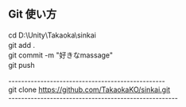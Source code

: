 ## Git 使い方
cd D:\Unity\Takaoka\sinkai　<Br>
git add .　<Br>
git commit -m "好きなmassage"　<Br>
git push　<Br>

-------------------------------------------------<Br>
git clone https://github.com/TakaokaKO/sinkai.git <Br>
-----------------------------------------------------<Br>


